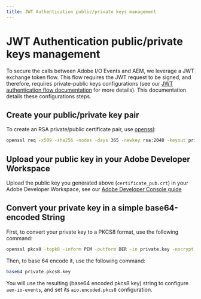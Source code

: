```yaml
---
title: JWT Authentication public/private keys management
---
```


# JWT Authentication public/private keys management

To secure the calls between Adobe I/O Events and AEM, we leverage a JWT exchange token flow.
This flow requires the JWT request to be signed, and therefore, requires private-public keys configurations
(see our [JWT authentication flow documentation](https://developer.adobe.com/developer-console/docs/guides/authentication/JWT/)
for more details). This documentation details these configurations steps.

## Create your public/private key pair

To create an RSA private/public certificate pair, use [openssl](https://www.openssl.org/docs/manpages.html):

```bash
openssl req -x509 -sha256 -nodes -days 365 -newkey rsa:2048 -keyout private.key -out certificate_pub.crt
```

## Upload your public key in your Adobe Developer Workspace

Upload the public key you generated above (`certificate_pub.crt`) in your Adobe Developer Workspace,
see our [Adobe Developer Console guide](https://developer.adobe.com/developer-console/docs/guides/credentials/)

## Convert your private key in a simple base64-encoded String

First, to convert your private key to a PKCS8 format, use the following command:

```bash
openssl pkcs8 -topk8 -inform PEM -outform DER -in private.key -nocrypt > private.pkcs8.key
```

Then, to base 64 encode it, use the following command:

```bash
base64 private.pkcs8.key
```

You will use the resulting (base64 encoded pkcs8 key) string to configure `aem-io-events`,
and set its `aio.encoded.pkcs8` configuration.
